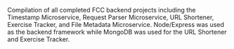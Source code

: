 Compilation of all completed FCC backend projects including the Timestamp Microservice, Request Parser Microservice, URL Shortener, Exercise Tracker, and File Metadata Microservice. Node/Express was used as the backend framework while MongoDB was used for the URL Shortener and Exercise Tracker.